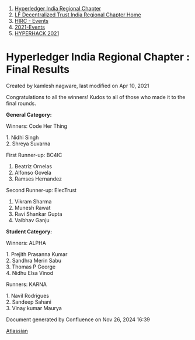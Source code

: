 1. [Hyperledger India Regional Chapter](index.html)
2. [LF Decentralized Trust India Regional Chapter Home](LF-Decentralized-Trust-India-Regional-Chapter-Home_19169282.html)
3. [HIRC - Events](HIRC---Events_19169346.html)
4. [2021-Events](2021-Events_19169651.html)
5. [HYPERHACK 2021](HYPERHACK-2021_19169656.html)

# Hyperledger India Regional Chapter : Final Results

Created by kamlesh nagware, last modified on Apr 10, 2021

Congratulations to all the winners! Kudos to all of those who made it to the final rounds.

**General Category:**

Winners: Code Her Thing

1\. Nidhi Singh  
2\. Shreya Suvarna

First Runner-up: BC4IC

1. Beatriz Ornelas
2. Alfonso Govela
3. Ramses Hernandez

Second Runner-up: ElecTrust

1. Vikram Sharma
2. Munesh Rawat
3. Ravi Shankar Gupta
4. Vaibhav Ganju

**Student Category:**

Winners: ALPHA

1. Prejith Prasanna Kumar  
2\. Sandhra Merin Sabu  
3\. Thomas P George  
4\. Nidhu Elsa Vinod 

Runners: KARNA

1. Navil Rodrigues  
2\. Sandeep Sahani  
3\. Vinay kumar Maurya

Document generated by Confluence on Nov 26, 2024 16:39

[Atlassian](http://www.atlassian.com/)
